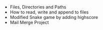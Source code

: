 - Files, Directories and Paths
- How to read, write and append to files
- Modified Snake game by adding highscore
- Mail Merge Project
